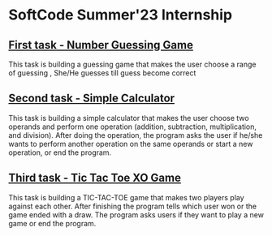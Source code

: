 # SoftCode Summer'23 Internship
## [First task - Number Guessing Game](https://github.com/khaledhamedx/SoftCode-Summer-23-Internship/blob/master/Task%201%20-%20NUMBER%20GUESSING%20Game/NUMBER%20GUESSING%20Game.cpp)
This task is building a guessing game that makes the user choose a range of guessing , She/He guesses till guess become correct 
## [Second task - Simple Calculator](https://github.com/khaledhamedx/SoftCode-Summer-23-Internship/blob/master/Task%202%20-%20SIMPLE%20CALCULATOR/SIMPLE%20CALCULATOR.cpp)
This task is building a simple calculator that makes the user choose two operands and perform one operation (addition, subtraction, multiplication, and division).
After doing the operation, the program asks the user if he/she wants to perform another operation on the same operands or start a new operation, or end the program.
## [Third task - Tic Tac Toe XO Game](https://github.com/khaledhamedx/SoftCode-Summer-23-Internship/blob/master/Task%203%20-%20XO%20Game/XO.cpp)
This task is building a TIC-TAC-TOE game that makes two players play against each other. After finishing the program tells which user won or the game ended with a draw.
The program asks users if they want to play a new game or end the program. 
